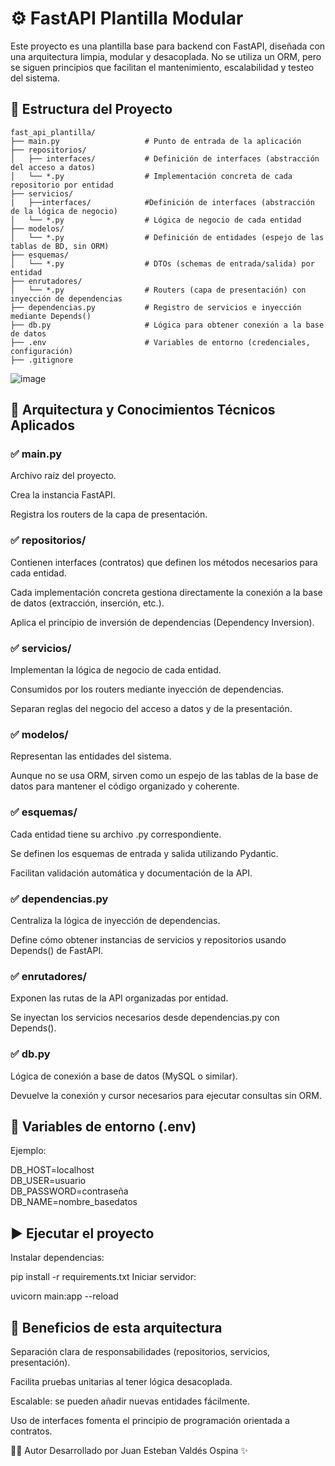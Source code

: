 # ⚙️ FastAPI Plantilla Modular
Este proyecto es una plantilla base para backend con FastAPI, diseñada con una arquitectura limpia, modular y desacoplada. No se utiliza un ORM, pero se siguen principios que facilitan el mantenimiento, escalabilidad y testeo del sistema.

## 📁 Estructura del Proyecto
```
fast_api_plantilla/
├── main.py                   # Punto de entrada de la aplicación
├── repositorios/
│   ├── interfaces/           # Definición de interfaces (abstracción del acceso a datos)
│   └── *.py                  # Implementación concreta de cada repositorio por entidad
├── servicios/
|   ├──interfaces/            #Definición de interfaces (abstracción de la lógica de negocio)
│   └── *.py                  # Lógica de negocio de cada entidad
├── modelos/
│   └── *.py                  # Definición de entidades (espejo de las tablas de BD, sin ORM)
├── esquemas/
│   └── *.py                  # DTOs (schemas de entrada/salida) por entidad
├── enrutadores/
│   └── *.py                  # Routers (capa de presentación) con inyección de dependencias
├── dependencias.py           # Registro de servicios e inyección mediante Depends()
├── db.py                     # Lógica para obtener conexión a la base de datos
├── .env                      # Variables de entorno (credenciales, configuración)
├── .gitignore
```

![image](https://github.com/user-attachments/assets/70703ec4-bf78-4328-b0f0-68e03fc607a1)


## 🧠 Arquitectura y Conocimientos Técnicos Aplicados
### ✅ main.py
Archivo raíz del proyecto.

Crea la instancia FastAPI.

Registra los routers de la capa de presentación.

### ✅ repositorios/
Contienen interfaces (contratos) que definen los métodos necesarios para cada entidad.

Cada implementación concreta gestiona directamente la conexión a la base de datos (extracción, inserción, etc.).

Aplica el principio de inversión de dependencias (Dependency Inversion).

### ✅ servicios/
Implementan la lógica de negocio de cada entidad.

Consumidos por los routers mediante inyección de dependencias.

Separan reglas del negocio del acceso a datos y de la presentación.

### ✅ modelos/
Representan las entidades del sistema.

Aunque no se usa ORM, sirven como un espejo de las tablas de la base de datos para mantener el código organizado y coherente.

### ✅ esquemas/
Cada entidad tiene su archivo .py correspondiente.

Se definen los esquemas de entrada y salida utilizando Pydantic.

Facilitan validación automática y documentación de la API.

### ✅ dependencias.py
Centraliza la lógica de inyección de dependencias.

Define cómo obtener instancias de servicios y repositorios usando Depends() de FastAPI.

### ✅ enrutadores/
Exponen las rutas de la API organizadas por entidad.

Se inyectan los servicios necesarios desde dependencias.py con Depends().

### ✅ db.py
Lógica de conexión a base de datos (MySQL o similar).

Devuelve la conexión y cursor necesarios para ejecutar consultas sin ORM.

## 🔐 Variables de entorno (.env)
Ejemplo:

DB_HOST=localhost  
DB_USER=usuario  
DB_PASSWORD=contraseña  
DB_NAME=nombre_basedatos

## ▶️ Ejecutar el proyecto
Instalar dependencias:

pip install -r requirements.txt
Iniciar servidor:


uvicorn main:app --reload

## 🎯 Beneficios de esta arquitectura
Separación clara de responsabilidades (repositorios, servicios, presentación).

Facilita pruebas unitarias al tener lógica desacoplada.

Escalable: se pueden añadir nuevas entidades fácilmente.

Uso de interfaces fomenta el principio de programación orientada a contratos.

🧑‍💻 Autor
Desarrollado por Juan Esteban Valdés Ospina ✨
